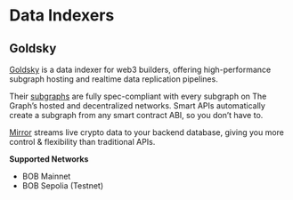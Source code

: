 # Data Indexers

## Goldsky

[Goldsky](https://goldsky.com/) is a data indexer for web3 builders, offering high-performance subgraph hosting and realtime data replication pipelines.

Their [subgraphs](https://goldsky.com/products/subgraphs) are fully spec-compliant with every subgraph on The Graph’s hosted and decentralized networks. Smart APIs automatically create a subgraph from any smart contract ABI, so you don’t have to.

[Mirror](https://goldsky.com/products/mirror) streams live crypto data to your backend database, giving you more control & flexibility than traditional APIs.

**Supported Networks**

- BOB Mainnet
- BOB Sepolia (Testnet)
